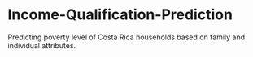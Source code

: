 # Income-Qualification-Prediction
Predicting poverty level of Costa Rica households based on family and individual attributes.
